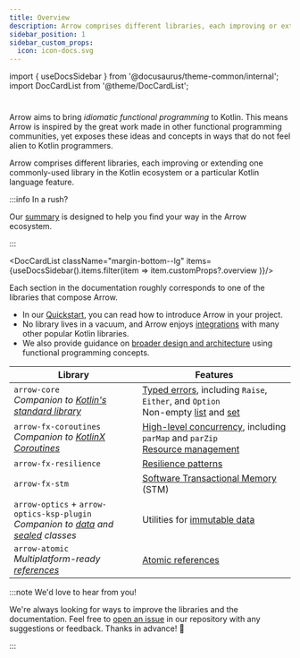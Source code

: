 ```yaml
---
title: Overview
description: Arrow comprises different libraries, each improving or extending one commonly-used library in the Kotlin ecosystem or a particular Kotlin language feature.
sidebar_position: 1
sidebar_custom_props:
  icon: icon-docs.svg
---
```


import { useDocsSidebar } from '@docusaurus/theme-common/internal';
import DocCardList from '@theme/DocCardList';

# <decorated-text icon={frontMatter.sidebar_custom_props.icon} title={frontMatter.title} />

Arrow aims to bring _idiomatic_ _functional programming_ to Kotlin. This means Arrow is inspired by the great work made in other functional programming communities, yet exposes these ideas and concepts in ways that do not feel alien to Kotlin programmers.

Arrow comprises different libraries, each improving or extending one commonly-used library in the Kotlin ecosystem or a particular Kotlin language feature.

:::info In a rush?

Our [summary](../summary) is designed to help you find your way in the Arrow ecosystem.

:::

<DocCardList className="margin-bottom--lg" items={useDocsSidebar().items.filter(item => item.customProps?.overview )}/>


Each section in the documentation roughly corresponds to one of the libraries that compose Arrow.

- In our [Quickstart](../quickstart), you can read how to introduce Arrow in your project.
- No library lives in a vacuum, and Arrow enjoys [integrations](../integrations/) with many other popular Kotlin libraries.
- We also provide guidance on [broader design and architecture](../design) using functional programming concepts.

| Library | Features |
| --- | --- |
| `arrow-core` <br /> _Companion to [Kotlin's standard library](https://kotlinlang.org/api/latest/jvm/stdlib/)_ | [Typed errors](../typed-errors/), including `Raise`, `Either`, and `Option` <br /> Non-empty [list](https://arrow-kt.github.io/arrow/arrow-core/arrow.core/-non-empty-list/index.html) and [set](https://arrow-kt.github.io/arrow/arrow-core/arrow.core/-non-empty-set/index.html) |
| `arrow-fx-coroutines` <br /> _Companion to [KotlinX Coroutines](https://kotlinlang.org/api/kotlinx.coroutines/kotlinx-coroutines-core/)_ | [High-level concurrency](../coroutines/parallel), including `parMap` and `parZip` <br /> [Resource management](../coroutines/resource-safety/) |
| `arrow-fx-resilience` | [Resilience patterns](../resilience/) |
| `arrow-fx-stm` | [Software Transactional Memory](../coroutines/stm/) (STM) |
| `arrow-optics` + `arrow-optics-ksp-plugin` <br /> _Companion to [data](https://kotlinlang.org/docs/data-classes.html) and [sealed](https://kotlinlang.org/docs/sealed-classes.html) classes_ | Utilities for [immutable data](../immutable-data/intro/) |
| `arrow-atomic` <br /> _Multiplatform-ready [references](https://kotlinlang.org/api/latest/jvm/stdlib/kotlin.native.concurrent/-atomic-reference/)_ | [Atomic references](../coroutines/concurrency-primitives/#atomic) |

:::note We'd love to hear from you!

We're always looking for ways to improve the libraries and the documentation. Feel free to [open an issue](https://github.com/arrow-kt/arrow/issues) in our repository with any suggestions or feedback. Thanks in advance! 🤩

:::
